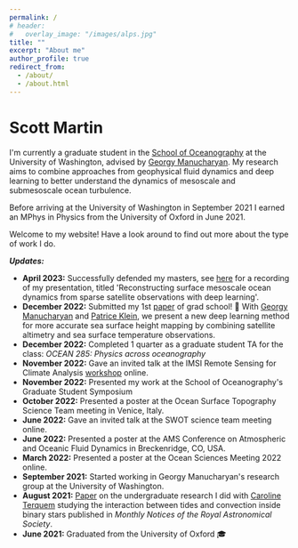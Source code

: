 ```yaml
---
permalink: /
# header:
#   overlay_image: "/images/alps.jpg"
title: ""
excerpt: "About me"
author_profile: true
redirect_from: 
  - /about/
  - /about.html
---
```

# Scott Martin
I'm currently a graduate student in the [School of Oceanography](https://www.ocean.washington.edu) at the University of Washington, advised by [Georgy Manucharyan](https://deep.ocean.washington.edu/). My research aims to combine approaches from geophysical fluid dynamics and deep learning to better understand the dynamics of mesoscale and submesoscale ocean turbulence. 

Before arriving at the University of Washington in September 2021 I earned an MPhys in Physics from the University of Oxford in June 2021.

Welcome to my website! Have a look around to find out more about the type of work I do.

***Updates:***

* **April 2023:** Successfully defended my masters, see [here](https://drive.google.com/file/d/1dElopCP2_2fv3Fk-bUwskbBnQ8C7HufK/view?usp=sharing) for a recording of my presentation, titled 'Reconstructing surface mesoscale ocean dynamics from sparse satellite observations with deep learning'.
* **December 2022:** Submitted my 1st [paper](https://doi.org/10.31223/X50Q0N) of grad school! 🎉 With [Georgy Manucharyan](https://deep.ocean.washington.edu/) and [Patrice Klein](https://www.gps.caltech.edu/people/jean-patrice-m-patrice-klein), we present a new deep learning method for more accurate sea surface height mapping by combining satellite altimetry and sea surface temperature observations.
* **December 2022:** Completed 1 quarter as a graduate student TA for the class: *OCEAN 285: Physics across oceanography*
* **November 2022:** Gave an invited talk at the IMSI Remote Sensing for Climate Analysis [workshop](https://www.imsi.institute/activities/remote-sensing-for-climate-analysis/) online.
* **November 2022:** Presented my work at the School of Oceanography's Graduate Student Symposium
* **October 2022:** Presented a poster at the Ocean Surface Topography Science Team meeting in Venice, Italy.
* **June 2022:** Gave an invited talk at the SWOT science team meeting online.
* **June 2022:** Presented a poster at the AMS Conference on Atmospheric and Oceanic Fluid Dynamics in Breckenridge, CO, USA.
* **March 2022:** Presented a poster at the Ocean Sciences Meeting 2022 online.
* **September 2021:** Started working in Georgy Manucharyan's research group at the University of Washington.
* **August 2021:** [Paper](https://doi.org/10.1093/mnras/stab2322) on the undergraduate research I did with [Caroline Terquem](https://www.physics.ox.ac.uk/our-people/terquem) studying the interaction between tides and convection inside binary stars published in *Monthly Notices of the Royal Astronomical Society*.
* **June 2021:** Graduated from the University of Oxford 🎓